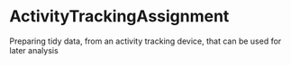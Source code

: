 # ActivityTrackingAssignment
Preparing tidy data, from an activity tracking device, that can be used for later analysis
